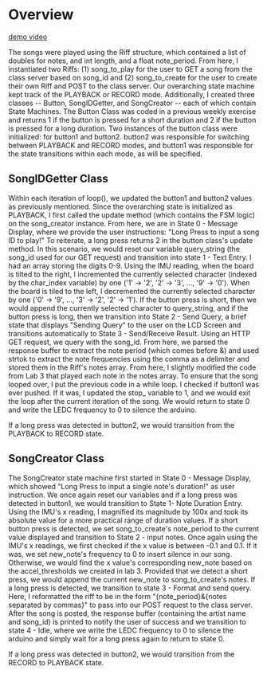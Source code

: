 # Overview
[demo video](https://youtu.be/0_wCxNo7rVM)

The songs were played using the Riff structure, which contained a list of doubles for notes, and int length, and a float note_period. From here, I instantiated two Riffs: (1) song_to_play for the user to GET a song from the class server based on song_id and (2) song_to_create for the user to create their own Riff and POST to the class server. Our overarching state machine kept track of the PLAYBACK or RECORD mode. Additionally, I created three classes -- Button, SongIDGetter, and SongCreator -- each of which contain State Machines. The Button Class was coded in a previous weekly exercise and returns 1 if the button is pressed for a short duration and 2 if the button is pressed for a long duration. Two instances of the button class were initialized: for button1 and button2. button2 was responsible for switching between PLAYBACK and RECORD modes, and button1 was responsible for the state transitions within each mode, as will be specified.

## SongIDGetter Class
Within each iteration of loop(), we updated the button1 and button2 values as previously mentioned. Since the overarching state is initialized as PLAYBACK, I first called the update method (which contains the FSM logic) on the song_creator instance. From here, we are in State 0 - Message Display, where we provide the user instructions: "Long Press to input a song ID to play!" To reiterate, a long press returns 2 in the button class's update method. In this scenario, we would reset our variable query_string (the song_id used for our GET request) and transition into state 1 - Text Entry. I had an array storing the digits 0-9. Using the IMU reading, when the board is tilted to the right, I incremented the currently selected character (indexed by the char_index variable) by one ('1' -> '2', '2' -> '3', ..., '9' -> '0'). When the board is tiled to the left, I decremented the currently selected character by one ('0' -> '9', ..., '3' -> '2', '2' -> '1'). If the button press is short, then we would append the currently selected character to query_string, and if the button press is long, then we transition into State 2 - Send Query, a brief state that displays "Sending Query" to the user on the LCD Screen and transitions automatically to State 3 - Send/Receive Result. Using an HTTP GET request, we query with the song_id. From here, we parsed the response buffer to extract the note period (which comes before &) and used strtok to extract the note frequencies using the comma as a delimiter and stored them in the Riff's notes array. From here, I slightly modified the code from Lab 3 that played each note in the notes array. To ensure that the song looped over, I put the previous code in a while loop. I checked if button1 was ever pushed. If it was, I updated the stop_ variable to 1, and we would exit the loop after the current iteration of the song. We would return to state 0 and write the LEDC frequency to 0 to silence the arduino.

If a long press was detected in button2, we would transition from the PLAYBACK to RECORD state.


## SongCreator Class
The SongCreator state machine first started in State 0 - Message Display, which showed "Long Press to input a single note's duration!" as user instruction. We once again reset our variables and if a long press was detected in button1, we would transition to State 1- Note Duration Entry. Using the IMU's x reading, I magnified its magnitude by 100x and took its absolute value for a more practical range of duration values. If a short button press is detected, we set song_to_create's note_period to the current value displayed and transition to State 2 - input notes. Once again using the IMU's x readings, we first checked if the x value is between -0.1 and 0.1. If it was, we set new_note's frequency to 0 to insert silence in our song. Otherwise, we would find the x value's corresponding new_note based on the accel_thresholds we created in lab 3. Provided that we detect a short press, we would append the current new_note to song_to_create's notes. If a long press is detected, we transition to state 3 - Format and send query. Here, I reformatted the riff to be in the form "{note_period}&{notes separated by commas}" to pass into our POST request to the class server. After the song is posted, the response buffer (containing the artist name and song_id) is printed to notify the user of success and we transition to state 4 - Idle, where we write the LEDC frequency to 0 to silence the arduino and simply wait for a long press again to return to state 0.

If a long press was detected in button2, we would transition from the RECORD to PLAYBACK state.

